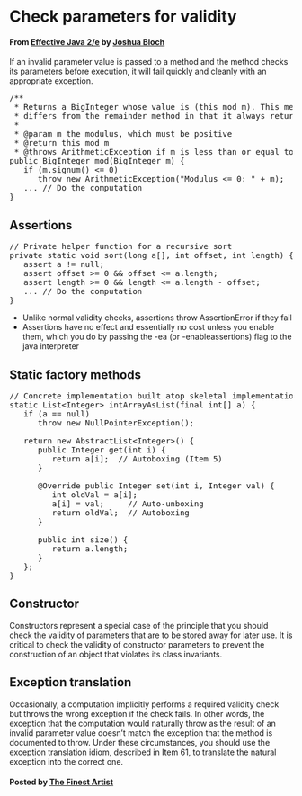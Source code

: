 # Check parameters for validity

#### From <u>[Effective Java 2/e](https://books.google.co.kr/books/about/Effective_Java.html?id=ka2VUBqHiWkC&hl=en)</u> by <u>[Joshua Bloch](https://en.wikipedia.org/wiki/Joshua_Bloch)</u>

If an invalid parameter value is passed to a method and the method checks its parameters before execution, it will fail quickly and cleanly with an appropriate exception.

<pre class="prettyprint">
/**
 * Returns a BigInteger whose value is (this mod m). This method
 * differs from the remainder method in that it always returns a * non-negative BigInteger.
 *
 * @param m the modulus, which must be positive
 * @return this mod m
 * @throws ArithmeticException if m is less than or equal to 0 */
public BigInteger mod(BigInteger m) {
   if (m.signum() &lt;= 0)
      throw new ArithmeticException("Modulus &lt;= 0: " + m);
   ... // Do the computation
}
</pre>

## Assertions
<pre class="prettyprint">
// Private helper function for a recursive sort
private static void sort(long a[], int offset, int length) {
   assert a != null;
   assert offset &gt;= 0 && offset &lt;= a.length;
   assert length &gt;= 0 && length &lt;= a.length - offset;
   ... // Do the computation
}
</pre>

* Unlike normal validity checks, assertions throw AssertionError if they fail
* Assertions have no effect and essentially no cost unless you enable them, which you do by passing the -ea (or -enableassertions) flag to the java interpreter

## Static factory methods
<pre class="prettyprint">
// Concrete implementation built atop skeletal implementation
static List&lt;Integer&gt; intArrayAsList(final int[] a) {
   if (a == null)
      throw new NullPointerException();

   return new AbstractList&lt;Integer&gt;() {
      public Integer get(int i) {
         return a[i];  // Autoboxing (Item 5)
      }

      @Override public Integer set(int i, Integer val) {
         int oldVal = a[i];
         a[i] = val;     // Auto-unboxing
         return oldVal;  // Autoboxing
      }

      public int size() {
         return a.length;
      }
   };
}
</pre>

## Constructor
Constructors represent a special case of the principle that you should check the validity of parameters that are to be stored away for later use. It is critical to check the validity of constructor parameters to prevent the construction of an object that violates its class invariants.

## Exception translation
Occasionally, a computation implicitly performs a required validity check but throws the wrong exception if the check fails. In other words, the exception that the computation would naturally throw as the result of an invalid parameter value doesn’t match the exception that the method is documented to throw. Under these circumstances, you should use the exception translation idiom, described in Item 61, to translate the natural exception into the correct one.

#### Posted by <u>[The Finest Artist](http://thefinestartist.com)</u>
